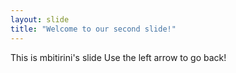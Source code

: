 ```yaml
---
layout: slide
title: "Welcome to our second slide!"
---
```

This is mbitirini's slide
Use the left arrow to go back!
